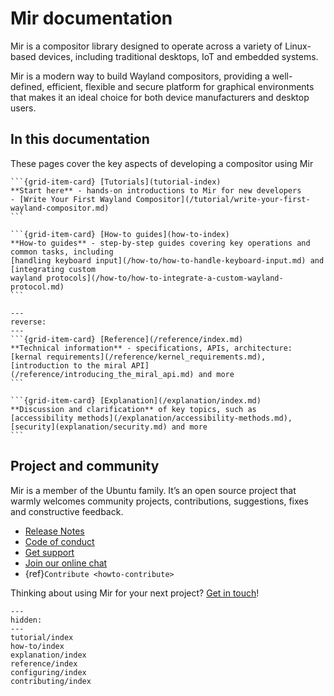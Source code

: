 # Mir documentation

Mir is a compositor library designed to operate across a variety of Linux-based
devices, including traditional desktops, IoT and embedded systems.

Mir is a modern way to build Wayland compositors, providing
a well-defined, efficient, flexible and secure platform for graphical environments
that makes it an ideal choice for both device manufacturers and desktop users.

## In this documentation

These pages cover the key aspects of developing a compositor using Mir

````{grid} 1 1 2 2
```{grid-item-card} [Tutorials](tutorial-index)
**Start here** - hands-on introductions to Mir for new developers
- [Write Your First Wayland Compositor](/tutorial/write-your-first-wayland-compositor.md)
```

```{grid-item-card} [How-to guides](how-to-index)
**How-to guides** - step-by-step guides covering key operations and common tasks, including
[handling keyboard input](/how-to/how-to-handle-keyboard-input.md) and [integrating custom
wayland protocols](/how-to/how-to-integrate-a-custom-wayland-protocol.md)
```
````

````{grid} 1 1 2 2
---
reverse:
---
```{grid-item-card} [Reference](/reference/index.md)
**Technical information** - specifications, APIs, architecture:
[kernal requirements](/reference/kernel_requirements.md),
[introduction to the miral API](/reference/introducing_the_miral_api.md) and more
```

```{grid-item-card} [Explanation](/explanation/index.md)
**Discussion and clarification** of key topics, such as
[accessibility methods](/explanation/accessibility-methods.md),
[security](explanation/security.md) and more
```
````

## Project and community

Mir is a member of the Ubuntu family. It’s an open source project that warmly welcomes community projects, contributions, suggestions, fixes and constructive feedback.

- [Release Notes](https://github.com/canonical/mir/releases)
- [Code of conduct](https://ubuntu.com/community/docs/ethos/code-of-conduct)
- [Get support](https://discourse.ubuntu.com/c/project/mir/15)
- [Join our online chat](https://matrix.to/#/#mir-server:matrix.org)
- {ref}`Contribute <howto-contribute>`

Thinking about using Mir for your next project? [Get in touch](https://canonical.com/mir)!

```{toctree}
---
hidden:
---
tutorial/index
how-to/index
explanation/index
reference/index
configuring/index
contributing/index
```

